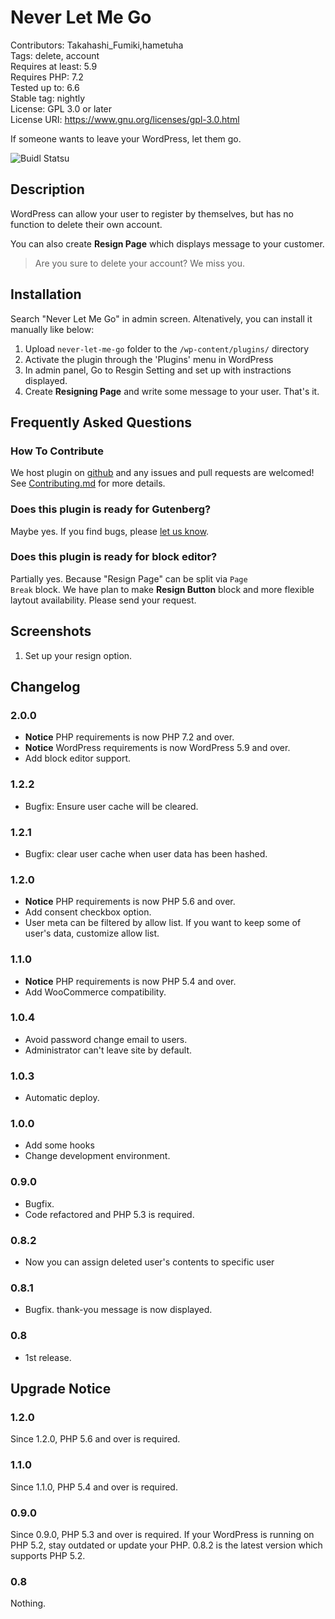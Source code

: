 # Never Let Me Go

Contributors: Takahashi_Fumiki,hametuha  
Tags: delete, account  
Requires at least: 5.9  
Requires PHP: 7.2  
Tested up to: 6.6  
Stable tag: nightly  
License: GPL 3.0 or later  
License URI: https://www.gnu.org/licenses/gpl-3.0.html

If someone wants to leave your WordPress, let them go.

<!-- only:github/ -->
![Buidl Statsu](https://github.com/hametuha/never-let-me-got/.github/workflows/wordpress.yml/badge.svg)
<!-- /only:github -->

## Description

WordPress can allow your user to register by themselves, but has no function to delete their own account.

You can also create **Resign Page** which displays message to your customer.

> Are you sure to delete your account? We miss you.

## Installation

Search "Never Let Me Go" in admin screen.
Altenatively, you can install it manually like below:

1. Upload `never-let-me-go` folder to the `/wp-content/plugins/` directory
2. Activate the plugin through the 'Plugins' menu in WordPress
3. In admin panel, Go to Resgin Setting and set up with instractions displayed.
4. Create **Resigning Page** and write some message to your user. That's it.

## Frequently Asked Questions

### How To Contribute

We host plugin on [github](https://github.com/fumikito/Never-Let-Me-Go) and any issues and pull requests are welcomed!
See [Contributing.md](https://github.com/hametuha/never-let-me-go/blob/master/Contributing.md) for more details.

### Does this plugin is ready for Gutenberg?

Maybe yes. If you find bugs, please [let us know](https://github.com/fumikito/Never-Let-Me-Go).

### Does this plugin is ready for block editor?

Partially yes. Because "Resign Page" can be split via <code>Page Break</code> block. We have plan to make **Resign Button** block and more flexible laytout availability. Please send your request.

## Screenshots

1. Set up your resign option.

## Changelog

### 2.0.0

- **Notice** PHP requirements is now PHP 7.2 and over.
- **Notice** WordPress requirements is now WordPress 5.9 and over.
- Add block editor support.

### 1.2.2

* Bugfix: Ensure user cache will be cleared.

### 1.2.1

* Bugfix: clear user cache when user data has been hashed.

### 1.2.0

* **Notice** PHP requirements is now PHP 5.6 and over.
* Add consent checkbox option.
* User meta can be filtered by allow list. If you want to keep some of user's data, customize allow list.

### 1.1.0

* **Notice** PHP requirements is now PHP 5.4 and over.
* Add WooCommerce compatibility.

### 1.0.4

* Avoid password change email to users.
* Administrator can't leave site by default.

### 1.0.3

* Automatic deploy.

### 1.0.0

* Add some hooks
* Change development environment.

### 0.9.0

* Bugfix.
* Code refactored and PHP 5.3 is required.

### 0.8.2

* Now you can assign deleted user's contents to specific user 

### 0.8.1

* Bugfix. thank-you message is now displayed.

### 0.8

* 1st release.

## Upgrade Notice

### 1.2.0

Since 1.2.0, PHP 5.6 and over is required.

### 1.1.0

Since 1.1.0, PHP 5.4 and over is required.

### 0.9.0

Since 0.9.0, PHP 5.3 and over is required. If your WordPress is running on PHP 5.2, stay outdated or update your PHP. 
0.8.2 is the latest version which supports PHP 5.2.

### 0.8

Nothing.
